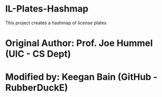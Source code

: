 # IL-Plates-Hashmap
This project creates a hashmap of license plates 


# Original Author: Prof. Joe Hummel (UIC - CS Dept)
# Modified by: Keegan Bain (GitHub - RubberDuckE)
